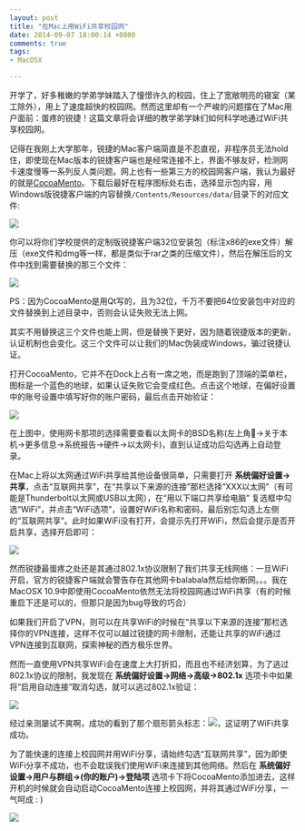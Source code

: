 ```yaml
---
layout: post
title: "在Mac上用WiFi共享校园网"
date: 2014-09-07 18:00:14 +0800
comments: true
tags: 
- MacOSX

---
```


开学了，好多稚嫩的学弟学妹踏入了憧憬许久的校园，住上了宽敞明亮的寝室（某工除外），用上了速度超快的校园网。然而这里却有一个严峻的问题摆在了Mac用户面前：蛋疼的锐捷！这篇文章将会详细的教学弟学妹们如何科学地通过WiFi共享校园网。  

<!--more-->

记得在我刚上大学那年，锐捷的Mac客户端简直是不忍直视，非程序员无法hold住，即使现在Mac版本的锐捷客户端也是经常连接不上，界面不够友好，检测网卡速度慢等一系列反人类问题。网上也有一些第三方的校园网客户端，我认为最好的就是[CocoaMento](https://code.google.com/p/mentohust/downloads/detail?name=CocoaMento.dmg&)。下载后最好在程序图标处右击，选择显示包内容，用Windows版锐捷客户端的内容替换`/Contents/Resources/data/`目录下的对应文件:  

![](http://yulingtianxia.qiniudn.com/QQ20140907-1%402x.png?imageView2/2/w/800/q/75|watermark/2/text/eXVsaW5ndGlhbnhpYQ==/font/Y29taWMgc2FucyBtcw==/fontsize/500/fill/I0VGRUZFRg==/dissolve/100/gravity/SouthEast/dx/10/dy/10)  

你可以将你们学校提供的定制版锐捷客户端32位安装包（标注x86的exe文件）解压（exe文件和dmg等一样，都是类似于rar之类的压缩文件），然后在解压后的文件中找到需要替换的那三个文件：  

![](http://yulingtianxia.qiniudn.com/QQ20140907-2%402x.png?imageView2/2/w/800/q/75|watermark/2/text/eXVsaW5ndGlhbnhpYQ==/font/Y29taWMgc2FucyBtcw==/fontsize/500/fill/I0VGRUZFRg==/dissolve/100/gravity/SouthEast/dx/10/dy/10)  

PS：因为CocoaMento是用Qt写的，且为32位，千万不要把64位安装包中对应的文件替换到上述目录中，否则会认证失败无法上网。  

其实不用替换这三个文件也能上网，但是替换下更好，因为随着锐捷版本的更新，认证机制也会变化。这三个文件可以让我们的Mac伪装成Windows，骗过锐捷认证。  

打开CocoaMento，它并不在Dock上占有一席之地，而是跑到了顶端的菜单栏，图标是一个蓝色的地球，如果认证失败它会变成红色。点击这个地球，在偏好设置中的账号设置中填写好你的账户密码，最后点击开始验证：  

![](http://yulingtianxia.qiniudn.com/QQ20140907-3%402x.png?imageView2/2/w/800/q/75|watermark/2/text/eXVsaW5ndGlhbnhpYQ==/font/Y29taWMgc2FucyBtcw==/fontsize/500/fill/I0VGRUZFRg==/dissolve/100/gravity/SouthEast/dx/10/dy/10)  

在上图中，使用网卡那项的选择需要查看以太网卡的BSD名称(左上角->关于本机->更多信息->系统报告->硬件->以太网卡)，直到认证成功后勾选再上自动登录。  

在Mac上将以太网通过WiFi共享给其他设备很简单，只需要打开 **系统偏好设置->共享**，点击“互联网共享”，在“共享以下来源的连接”那栏选择“XXX以太网”（有可能是Thunderbolt以太网或USB以太网），在“用以下端口共享给电脑” 复选框中勾选“WiFi”，并点击“WiFi选项”，设置好WiFi名称和密码，最后别忘勾选上左侧的“互联网共享”。此时如果WiFi没有打开，会提示先打开WiFi，然后会提示是否开启共享，选择开启即可：  

![](http://yulingtianxia.qiniudn.com/QQ20140907-4%402x.png?imageView2/2/w/800/q/75|watermark/2/text/eXVsaW5ndGlhbnhpYQ==/font/Y29taWMgc2FucyBtcw==/fontsize/500/fill/I0VGRUZFRg==/dissolve/100/gravity/SouthEast/dx/10/dy/10)  

然而锐捷最蛋疼之处还是其通过802.1x协议限制了我们共享无线网络：一旦WiFi开启，官方的锐捷客户端就会警告存在其他网卡balabala然后给你断网。。。我在MacOSX 10.9中即使用CocoaMento依然无法将校园网通过WiFi共享（有的时候重启下还是可以的，但那只是因为bug导致的巧合）  

如果我们开启了VPN，则可以在共享WiFi的时候在“共享以下来源的连接”那栏选择你的VPN连接，这样不仅可以越过锐捷的网卡限制，还能让共享的WiFi通过VPN连接到互联网，探索神秘的西方极乐世界。  

然而一直使用VPN共享WiFi会在速度上大打折扣，而且也不经济划算，为了逃过802.1x协议的限制，我发现在 **系统偏好设置->网络->高级->802.1x** 选项卡中如果将“启用自动连接”取消勾选，就可以逃过802.1x验证：  

![](http://yulingtianxia.qiniudn.com/QQ20140907-5%402x.png?imageView2/2/w/800/q/75|watermark/2/text/eXVsaW5ndGlhbnhpYQ==/font/Y29taWMgc2FucyBtcw==/fontsize/500/fill/I0VGRUZFRg==/dissolve/100/gravity/SouthEast/dx/10/dy/10)   

经过亲测屡试不爽啊，成功的看到了那个扇形箭头标志：![](http://yulingtianxia.qiniudn.com/QQ20140907-6%402x.png)，这证明了WiFi共享成功。  

为了能快速的连接上校园网并用WiFi分享，请始终勾选“互联网共享”，因为即使WiFi分享不成功，也不会耽误我们使用WiFi来连接到其他网络。然后在 **系统偏好设置->用户与群组->(你的账户)->登陆项** 选项卡下将CocoaMento添加进去，这样开机的时候就会自动启动CocoaMento连接上校园网，并将其通过WiFi分享，一气呵成 : )      

![](http://yulingtianxia.qiniudn.com/QQ20140907-7%402x.png?imageView2/2/w/800/q/75|watermark/2/text/eXVsaW5ndGlhbnhpYQ==/font/Y29taWMgc2FucyBtcw==/fontsize/500/fill/I0VGRUZFRg==/dissolve/100/gravity/SouthEast/dx/10/dy/10)  







